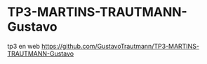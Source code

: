 # TP3-MARTINS-TRAUTMANN-Gustavo
tp3 en web
https://github.com/GustavoTrautmann/TP3-MARTINS-TRAUTMANN-Gustavo
